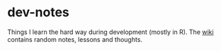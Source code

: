 

dev-notes
========

Things I learn the hard way during development (mostly in R). The
[wiki](https://github.com/chuvanan/dev-notes/wiki) contains random notes,
lessons and thoughts.
